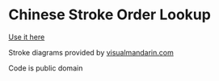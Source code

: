 Chinese Stroke Order Lookup
===========================

[Use it here](https://eloston.github.io/chinese-stroke-order)

Stroke diagrams provided by [visualmandarin.com](http://www.visualmandarin.com/tools/chinese-stroke-order/)

Code is public domain

